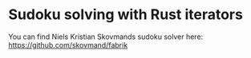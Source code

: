 # Sudoku solving with Rust iterators

You can find Niels Kristian Skovmands sudoku solver here: https://github.com/skovmand/fabrik
